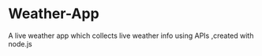 # Weather-App

A live weather app which collects live weather info using APIs ,created with node.js
